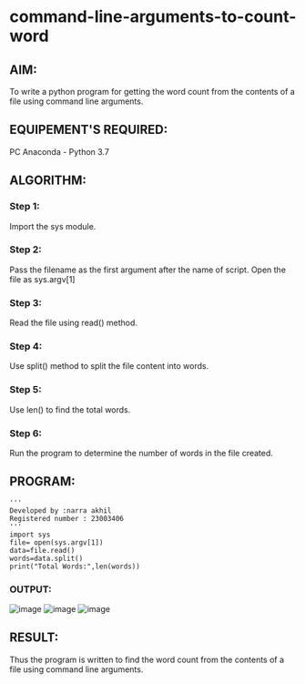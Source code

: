 # command-line-arguments-to-count-word
## AIM:
To write a python program for getting the word count from the contents of a file using command line arguments.
## EQUIPEMENT'S REQUIRED: 
PC
Anaconda - Python 3.7
## ALGORITHM: 
### Step 1:
Import the sys module.
### Step 2:
Pass the filename as the first argument after the name of script. Open the file as sys.argv[1]
### Step 3:
Read the file using read() method.
### Step 4:
Use split() method to split the file content into words.
### Step 5:
Use len() to find the total words.
### Step 6:
Run the program to determine the number of words in the file created.

## PROGRAM:
```
'''
Developed by :narra akhil
Registered number : 23003406
'''
import sys
file= open(sys.argv[1])
data=file.read()
words=data.split()
print("Total Words:",len(words))
```
### OUTPUT:

![image](https://github.com/NARRAAKHIL/command-line-arguments-to-count-word/assets/144979843/fe307bbb-2610-4203-b5fb-d7fe21243e5f)
![image](https://github.com/NARRAAKHIL/command-line-arguments-to-count-word/assets/144979843/4d1817de-d158-4d88-b4b8-c15beaaabd00)
![image](https://github.com/NARRAAKHIL/command-line-arguments-to-count-word/assets/144979843/cca36462-b300-48a6-b791-dd8781ad9333)

## RESULT:
Thus the program is written to find the word count from the contents of a file using command line arguments.
